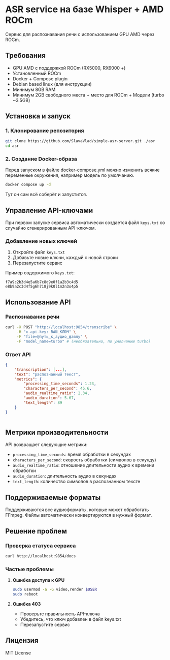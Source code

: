 # ASR service на базе Whisper + AMD ROCm

Сервис для распознавания речи с использованием GPU AMD через ROCm.

## Требования

- GPU AMD с поддержкой ROCm (RX5000, RX6000 +)
- Установленный ROCm
- Docker + Compose plugin
- Debian based linux (для инструкции)
- Минимум 8GB RAM
- Минимум 2GB свободного места + место для ROCm + Модели (turbo ~3.5GB)

## Установка и запуск

### 1. Клонирование репозитория

```bash
git clone https://github.com/SlavaVlad/simple-asr-server.git ./asr
cd asr
```

### 2. Создание Docker-образа

Перед запуском в файле docker-compose.yml можно изменить всякие переменные окружения, например модель по умолчанию.
```bash
docker compose up -d
```
Тут он сам всё соберёт и запустится.

## Управление API-ключами

При первом запуске сервиса автоматически создается файл `keys.txt` со случайно сгенерированным API-ключом. 

### Добавление новых ключей
1. Откройте файл `keys.txt`
2. Добавьте новые ключи, каждый с новой строки
3. Перезапустите сервис

Пример содержимого `keys.txt`:
```
f7a9c2b3d4e5a6b7c8d9e0f1a2b3c4d5
e8b9a2c3d4f5g6h7i8j9k0l1m2n3o4p5
```

## Использование API

### Распознавание речи

```bash
curl -X POST "http://localhost:9854/transcribe" \
     -H "x-api-key: ВАШ_КЛЮЧ" \
     -F "file=@путь_к_аудио_файлу" \
     -F "model_name=turbo" # (необязательно, по умолчанию turbo)
```

### Ответ API

```json
{
    "transcription": [...],
    "text": "распознанный текст",
    "metrics": {
        "processing_time_seconds": 1.23,
        "characters_per_second": 45.6,
        "audio_realtime_ratio": 2.34,
        "audio_duration": 5.67,
        "text_length": 89
    }
}
```

```text

```

## Метрики производительности

API возвращает следующие метрики:
- `processing_time_seconds`: время обработки в секундах
- `characters_per_second`: скорость обработки (символов в секунду)
- `audio_realtime_ratio`: отношение длительности аудио к времени обработки
- `audio_duration`: длительность аудио в секундах
- `text_length`: количество символов в распознанном тексте

## Поддерживаемые форматы

Поддерживаются все аудиоформаты, которые может обработать FFmpeg. Файлы автоматически конвертируются в нужный формат.

## Решение проблем

### Проверка статуса сервиса
```bash
curl http://localhost:9854/docs
```

### Частые проблемы

1. **Ошибка доступа к GPU**
   ```bash
   sudo usermod -a -G video,render $USER
   sudo reboot
   ```

2. **Ошибка 403**
   - Проверьте правильность API-ключа
   - Убедитесь, что ключ добавлен в файл keys.txt
   - Перезапустите сервис

## Лицензия

MIT License


